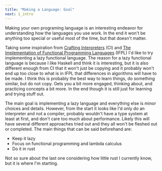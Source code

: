 ```yaml
---
title: "Making a Language: Goal"
next: 1_intro
---
```


Making your own programing language is an interesting endeavor for understanding how the languages you use work. In the end it won't be anything too special or useful most of the time, but that doesn't matter.

Taking some inspiration from [Crafting Interpreters](https://craftinginterpreters.com/) (CI) and [The Implementation of Functional Programming Languages](https://www.microsoft.com/en-us/research/publication/the-implementation-of-functional-programming-languages/) (IFPL) I'd like to try implementing a lazy functional language. The reason for a lazy functional language is because I like Haskell and think it is interesting, but it is also different enough from CI that it won't just be copying and it probably won't end up too close to what is in IFPL that differences in algorithms will have to be made. I think this is probably the best way to learn things, do something similar, but do not copy. Gets you a bit more engaged, thinking about, and practicing concepts a bit more. In the end though it is still just for learning and trying stuff out.

The main goal is implementing a lazy language and everything else is minor choices and details. However, from the start it looks like I'd only do an interpreter and not a compiler, probably wouldn't have a type system at least at first, and don't care too much about performance. Likely this will have several different approaches tried out and they all won't be fleshed out or completed. The main things that can be said beforehand are:

* Keep it lazy
* Focus on functional programming and lambda calculus
* Do it in rust

Not so sure about the last one considering how little rust I currently know, but it is where I'm starting. 